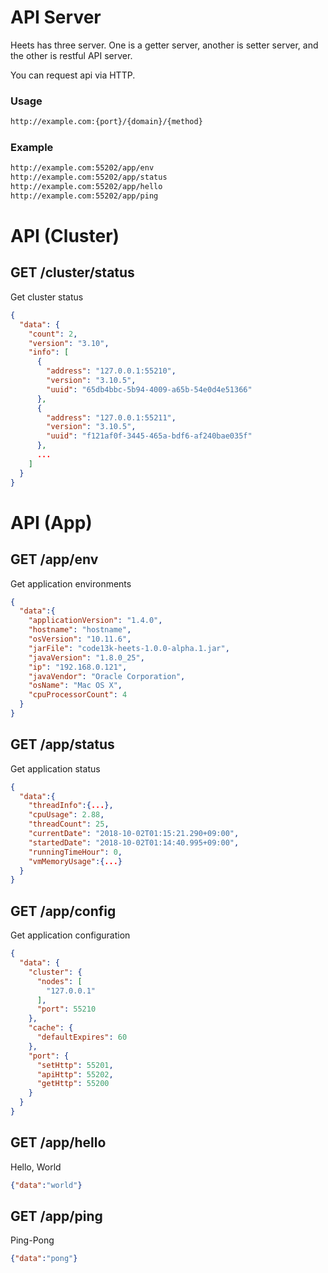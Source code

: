# API Server
Heets has three server. One is a getter server, another is setter server, and the other is restful API server.

You can request api via HTTP.


### Usage
```html
http://example.com:{port}/{domain}/{method}
```


### Example
```html
http://example.com:55202/app/env
http://example.com:55202/app/status
http://example.com:55202/app/hello
http://example.com:55202/app/ping
```


# API (Cluster)

## GET /cluster/status
Get cluster status
```json
{
  "data": {
    "count": 2,
    "version": "3.10",
    "info": [
      {
        "address": "127.0.0.1:55210",
        "version": "3.10.5",
        "uuid": "65db4bbc-5b94-4009-a65b-54e0d4e51366"
      },
      {
        "address": "127.0.0.1:55211",
        "version": "3.10.5",
        "uuid": "f121af0f-3445-465a-bdf6-af240bae035f"
      },
      ...
    ]
  }
}
```


# API (App)

## GET /app/env
Get application environments
```json
{
  "data":{
    "applicationVersion": "1.4.0",
    "hostname": "hostname",
    "osVersion": "10.11.6",
    "jarFile": "code13k-heets-1.0.0-alpha.1.jar",
    "javaVersion": "1.8.0_25",
    "ip": "192.168.0.121",
    "javaVendor": "Oracle Corporation",
    "osName": "Mac OS X",
    "cpuProcessorCount": 4
  }
}
```

## GET /app/status
Get application status
```json
{
  "data":{
    "threadInfo":{...},
    "cpuUsage": 2.88,
    "threadCount": 25,
    "currentDate": "2018-10-02T01:15:21.290+09:00",
    "startedDate": "2018-10-02T01:14:40.995+09:00",
    "runningTimeHour": 0,
    "vmMemoryUsage":{...}
  }
}
```

## GET /app/config
Get application configuration
```json
{
  "data": {
    "cluster": {
      "nodes": [
        "127.0.0.1"
      ],
      "port": 55210
    },
    "cache": {
      "defaultExpires": 60
    },
    "port": {
      "setHttp": 55201,
      "apiHttp": 55202,
      "getHttp": 55200
    }
  }
}
```

## GET /app/hello
Hello, World
```json
{"data":"world"}
```

## GET /app/ping
Ping-Pong
```json
{"data":"pong"}

